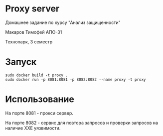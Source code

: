 # Proxy server
Домашнее задание по курсу "Анализ защищенности"

Макаров Тимофей АПО-31

Технопарк, 3 семестр
# Запуск
```
sudo docker build -t proxy . 
sudo docker run -p 8081:8081 -p 8082:8082 --name proxy -t proxy
```
# Использование
На порте 8081 - прокси сервер.

На порте 8082 - сервис для повтора запросов и проверки запросов на наличие XXE уязвимости. 